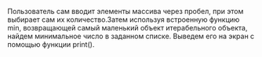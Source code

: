 Пользователь сам вводит элементы массива через пробел, при этом выбирает сам их количество.Затем используя встроенную функцию min, возвращающей самый маленький объект итерабельного объекта, найдем минимальное число в заданном списке. Выведем его на экран с помощью функции print().